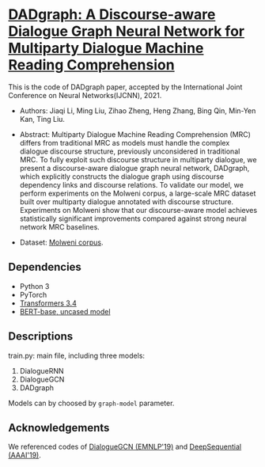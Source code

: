 # [DADgraph: A Discourse-aware Dialogue Graph Neural Network for Multiparty Dialogue Machine Reading Comprehension](https://arxiv.org/abs/2104.12377)

This is the code of DADgraph paper, accepted by the International Joint Conference on Neural Networks(IJCNN), 2021. 

* Authors: Jiaqi Li, Ming Liu, Zihao Zheng, Heng Zhang, Bing Qin, Min-Yen Kan, Ting Liu. 

* Abstract: Multiparty Dialogue Machine Reading Comprehension (MRC) differs from traditional MRC as models must handle the complex dialogue discourse structure, previously unconsidered in traditional MRC. To fully exploit such discourse structure in multiparty dialogue, we present a discourse-aware dialogue graph neural network, DADgraph, which explicitly constructs the dialogue graph using discourse dependency links and discourse relations. To validate our model, we perform experiments on the Molweni corpus, a large-scale MRC dataset built over multiparty dialogue annotated with discourse structure. Experiments on Molweni show that our discourse-aware model achieves statistically significant improvements compared against strong neural network MRC baselines.

* Dataset: [Molweni corpus](https://github.com/hit-scir/molweni).


## Dependencies

* Python 3
* PyTorch 
* [Transformers 3.4](https://github.com/huggingface/transformers)
* [BERT-base, uncased model](https://huggingface.co/bert-base-uncased/tree/main)

## Descriptions

train.py: main file, including three models:
1. DialogueRNN
2. DialogueGCN
3. DADgraph

Models can by choosed by `graph-model` parameter.

## Acknowledgements

We referenced codes of [DialogueGCN (EMNLP'19)](https://github.com/declare-lab/conv-emotion#dialoguegcn-a-graph-convolutional-neural-network-for-emotion-recognition-in-conversation) and [DeepSequential (AAAI'19)](https://github.com/shizhouxing/DialogueDiscourseParsing).
